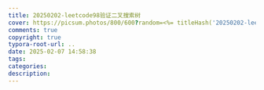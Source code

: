 ```yaml
---
title: 20250202-leetcode98验证二叉搜索树
cover: https://picsum.photos/800/600?random=<%= titleHash('20250202-leetcode98验证二叉搜索树') %>
comments: true
copyright: true
typora-root-url: ..
date: 2025-02-07 14:58:38
tags:
categories:
description:
---
```


